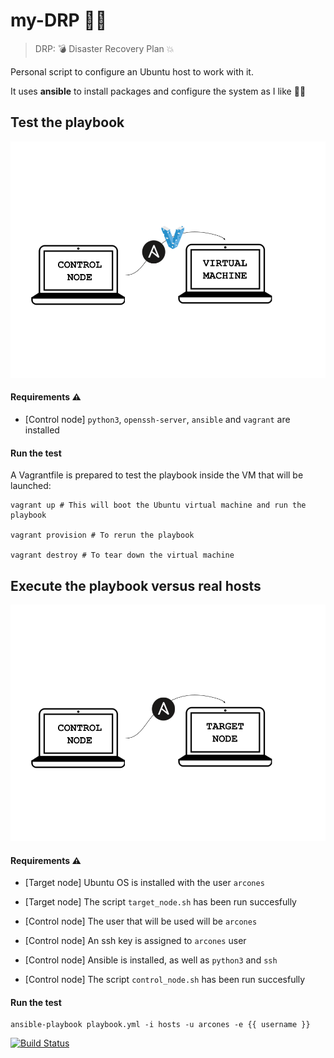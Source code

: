 # my-DRP :woman_firefighter:

> DRP: :bomb: Disaster Recovery Plan :collision:

Personal script to configure an Ubuntu host to work with it.

It uses **ansible** to install packages and configure the system as I like :woman_technologist:

## Test the playbook 

![test diagram](test_with_vagrant.png)

#### Requirements :warning:
- [Control node] `python3`, `openssh-server`, `ansible` and `vagrant` are installed 

#### Run the test
A Vagrantfile is prepared to test the playbook inside the VM that will be launched:

```
vagrant up # This will boot the Ubuntu virtual machine and run the playbook

vagrant provision # To rerun the playbook

vagrant destroy # To tear down the virtual machine
```

## Execute the playbook versus real hosts

![real hosts diagram](real_hosts.png)

#### Requirements :warning:
- [Target node] Ubuntu OS is installed with the user `arcones`
- [Target node] The script `target_node.sh` has been run succesfully

- [Control node] The user that will be used will be `arcones`
- [Control node] An ssh key is assigned to `arcones` user
- [Control node] Ansible is installed, as well as `python3` and `ssh`
- [Control node] The script `control_node.sh` has been run succesfully

#### Run the test

```
ansible-playbook playbook.yml -i hosts -u arcones -e {{ username }}
```

[![Build Status](https://travis-ci.org/arcones/my-DRP.svg?branch=master)](https://travis-ci.org/arcones/my-DRP)
